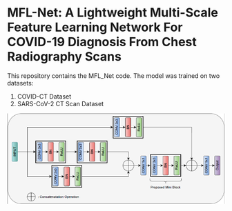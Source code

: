 # MFL-Net: A Lightweight Multi-Scale Feature Learning Network For COVID-19 Diagnosis From Chest Radiography Scans
This repository contains the MFL_Net code. The model was trained on two datasets:<br/>
1) COVID-CT Dataset<br/>
2) SARS-CoV-2 CT Scan Dataset<br/>

![IMG](./Img/mfl.png)
